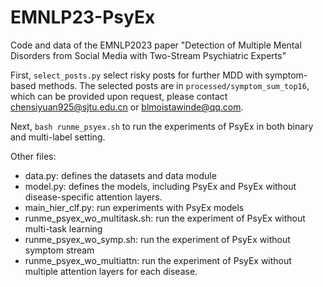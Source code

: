 # EMNLP23-PsyEx
Code and data of the EMNLP2023 paper "Detection of Multiple Mental Disorders from Social Media with Two-Stream Psychiatric Experts"

First, ```select_posts.py``` select risky posts for further MDD with symptom-based methods. The selected posts are in ```processed/symptom_sum_top16```, which can be provided upon request, please contact chensiyuan925@sjtu.edu.cn or blmoistawinde@qq.com.
 
Next, ```bash runme_psyex.sh``` to run the experiments of PsyEx in both binary and multi-label setting.

Other files:
- data.py: defines the datasets and data module
- model.py: defines the models, including PsyEx and PsyEx without disease-specific attention layers.
- main_hier_clf.py: run experiments with PsyEx models
- runme_psyex_wo_multitask.sh: run the experiment of PsyEx without multi-task learning
- runme_psyex_wo_symp.sh: run the experiment of PsyEx without symptom stream
- runme_psyex_wo_multiattn: run the experiment of PsyEx without multiple attention layers for each disease.